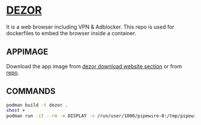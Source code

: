 # [DEZOR](https://www.dezor.net/)
It is a web browser including VPN & Adblocker.
This repo is used for dockerfiles to embed the browser inside a container.

## APPIMAGE
Download the app image from [dezor download website section](https://www.dezor.net/#download) or from [repo](https://drive.google.com/file/d/1IqNPAut9uuo9uL9i-SFMjopgGwtwi2ST/view?usp=drive_link).
<!--
``` bash
 ./Dezor-v1.2.9-x86_64.AppImage  --appimage-extract
```
-->

## COMMANDS

``` bash
podman build -t dezor .
xhost +
podman run -it --rm -e DISPLAY -v /run/user/1000/pipewire-0:/tmp/pipewire-0 -e XDG_RUNTIME_DIR=/tmp --net=host --ipc=host --pid=host --name dezor dezor:latest
```
